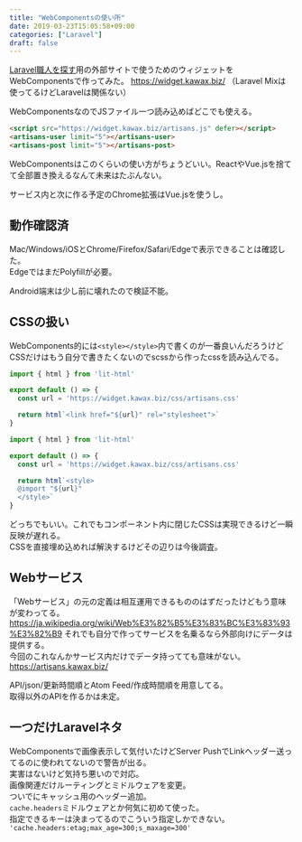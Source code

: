 ```yaml
---
title: "WebComponentsの使い所"
date: 2019-03-23T15:05:58+09:00
categories: ["Laravel"]
draft: false
---
```


[Laravel職人を探す](https://artisans.kawax.biz/)用の外部サイトで使うためのウィジェットをWebComponentsで作ってみた。
https://widget.kawax.biz/
（Laravel Mixは使ってるけどLaravelは関係ない）

WebComponentsなのでJSファイル一つ読み込めばどこでも使える。

```html
<script src="https://widget.kawax.biz/artisans.js" defer></script>
<artisans-user limit="5"></artisans-user>
<artisans-post limit="5"></artisans-post>
```

<script src="https://widget.kawax.biz/artisans.js" defer></script>
<artisans-user limit="5"></artisans-user>
<artisans-post limit="5"></artisans-post>

WebComponentsはこのくらいの使い方がちょうどいい。ReactやVue.jsを捨てて全部置き換えるなんて未来はたぶんない。

サービス内と次に作る予定のChrome拡張はVue.jsを使うし。

## 動作確認済
Mac/Windows/iOSとChrome/Firefox/Safari/Edgeで表示できることは確認した。  
EdgeではまだPolyfillが必要。

Android端末は少し前に壊れたので検証不能。

## CSSの扱い
WebComponents的には`<style></style>`内で書くのが一番良いんだろうけどCSSだけはもう自分で書きたくないのでscssから作ったcssを読み込んでる。

```javascript
import { html } from 'lit-html'

export default () => {
  const url = 'https://widget.kawax.biz/css/artisans.css'

  return html`<link href="${url}" rel="stylesheet">`
}
```

```javascript
import { html } from 'lit-html'

export default () => {
  const url = 'https://widget.kawax.biz/css/artisans.css'

  return html`<style>
  @import "${url}"
  </style>`
}
```

どっちでもいい。これでもコンポーネント内に閉じたCSSは実現できるけど一瞬反映が遅れる。  
CSSを直接埋め込めれば解決するけどその辺りは今後調査。

## Webサービス
「Webサービス」の元の定義は相互運用できるもののはずだったけどもう意味が変わってる。  
https://ja.wikipedia.org/wiki/Web%E3%82%B5%E3%83%BC%E3%83%93%E3%82%B9
それでも自分で作ってサービスを名乗るなら外部向けにデータは提供する。  
今回のこれなんかサービス内だけでデータ持ってても意味がない。  
https://artisans.kawax.biz/

API/json/更新時間順とAtom Feed/作成時間順を用意してる。  
取得以外のAPIを作るかは未定。

## 一つだけLaravelネタ
WebComponentsで画像表示して気付いたけどServer PushでLinkヘッダー送ってるのに使われてないので警告が出る。  
実害はないけど気持ち悪いので対応。  
画像関連だけルーティングとミドルウェアを変更。  
ついでにキャッシュ用のヘッダー追加。  
`cache.headers`ミドルウェアとか何気に初めて使った。  
指定できるキーは決まってるのでこういう指定しかできない。  
`'cache.headers:etag;max_age=300;s_maxage=300'`
